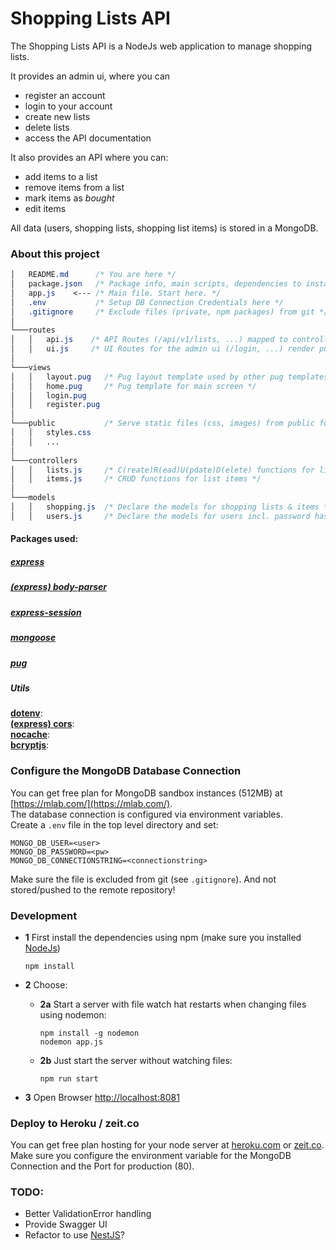 # Shopping Lists API

The Shopping Lists API is a NodeJs web application to manage shopping lists.  

It provides an admin ui, where you can
- register an account
- login to your account
- create new lists
- delete lists
- access the API documentation

It also provides an API where you can:  
- add items to a list
- remove items from a list
- mark items as *bought*
- edit items

All data (users, shopping lists, shopping list items) is stored in a MongoDB.

### About this project

```css
│   README.md      /* You are here */
│   package.json   /* Package info, main scripts, dependencies to install */
│   app.js    <--- /* Main file. Start here. */
│   .env           /* Setup DB Connection Credentials here */
│   .gitignore     /* Exclude files (private, npm packages) from git */
│
└───routes
│   │   api.js    /* API Routes (/api/v1/lists, ...) mapped to controller functions */
│   │   ui.js     /* UI Routes for the admin ui (/login, ...) render pug views */
│
└───views
│   │   layout.pug   /* Pug layout template used by other pug templates */
│   │   home.pug     /* Pug template for main screen */
│   │   login.pug
│   │   register.pug
│
└───public           /* Serve static files (css, images) from public foler, to use in pug templates */
│   │   styles.css
│   │   ...
│
└───controllers     
│   │   lists.js     /* C(reate)R(ead)U(pdate)D(elete) functions for lists */
│   │   items.js     /* CRUD functions for list items */
│
└───models
│   │   shopping.js  /* Declare the models for shopping lists & items */
│   │   users.js     /* Declare the models for users incl. password hashing */

```

#### Packages used:

##### [express](https://github.com/expressjs/express/)

##### [(express) body-parser](https://github.com/expressjs/body-parser)

##### [express-session](https://github.com/expressjs/session)

##### [mongoose](https://github.com/Automattic/mongoose/)

##### [pug](https://github.com/pugjs/pug)

##### Utils
**[dotenv](https://github.com/motdotla/dotenv)**:  
**[(express) cors](https://github.com/expressjs/cors)**:  
**[nocache](https://github.com/helmetjs/nocache)**:  
**[bcryptjs](https://github.com/dcodeIO/bcrypt.js)**:  

### Configure the MongoDB Database Connection

You can get free plan for MongoDB sandbox instances (512MB) at [https://mlab.com/](https://mlab.com/).   
The database connection is configured via environment variables.    
Create a `.env` file in the top level directory and set:  
```
MONGO_DB_USER=<user>
MONGO_DB_PASSWORD=<pw>
MONGO_DB_CONNECTIONSTRING=<connectionstring>
```
Make sure the file is excluded from git (see `.gitignore`). And not stored/pushed to the remote repository!

### Development

+ **1** First install the dependencies using npm (make sure you installed [NodeJs](https://nodejs.org/en/))
    ```
    npm install
    ```
+ **2** Choose:
  - **2a** Start a server with file watch hat restarts when changing files using nodemon:
    ```
    npm install -g nodemon
    nodemon app.js
    ```

  - **2b** Just start the server without watching files:
    ```
    npm run start
    ```
+ **3** Open Browser [http://localhost:8081](http://localhost:8081)

### Deploy to Heroku / zeit.co

You can get free plan hosting for your node server at [heroku.com](https://www.heroku.com/) or [zeit.co](https://zeit.co).
Make sure you configure the environment variable for the MongoDB Connection and the Port for production (80).

### TODO:
- Better ValidationError handling
- Provide Swagger UI
- Refactor to use [NestJS](https://docs.nestjs.com/)?